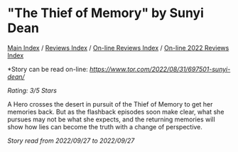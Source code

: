 # "The Thief of Memory" by Sunyi Dean

[Main Index](../../../README.md) / [Reviews Index](../../README.md) / [On-line Reviews Index](../README.md) / [On-line 2022 Reviews Index](README.md)

*Story can be read on-line: *<https://www.tor.com/2022/08/31/697501-sunyi-dean/>*

*Rating: 3/5 Stars*

A Hero crosses the desert in pursuit of the Thief of Memory to get her memories back. But as the flashback episodes soon make clear, what she pursues may not be what she expects, and the returning memories will show how lies can become the truth with a change of perspective. 

*Story read from 2022/09/27 to 2022/09/27*
